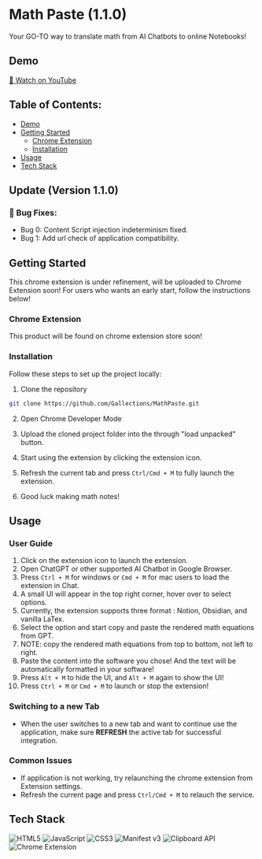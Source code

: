 # Math Paste (1.1.0)
Your GO-TO way to translate math from AI Chatbots to online Notebooks!

## Demo
[🎥 Watch on YouTube](https://www.youtube.com/watch?v=m4J2uIUJ6IE)

## Table of Contents:
- [Demo](#demo)
- [Getting Started](#getting-started)
  - [Chrome Extension](#chrome-extension)
  - [Installation](#installation)
- [Usage](#usage)
- [Tech Stack](#tech-stack)


## Update (Version 1.1.0)
### 🐛 Bug Fixes:
- Bug 0: Content Script injection indeterminism fixed.
- Bug 1: Add url check of application compatibility.


## Getting Started
This chrome extension is under refinement, will be uploaded to Chrome Extension soon! For users who wants an early start, follow the instructions below!

### Chrome Extension
This product will be found on chrome extension store soon!


### Installation
<b></b>
Follow these steps to set up the project locally:<br>
1. Clone the repository

```bash
git clone https://github.com/Gallections/MathPaste.git
```

2. Open Chrome Developer Mode

3. Upload the cloned project folder into the through "load unpacked" button.

4. Start using the extension by clicking the extension icon.

5. Refresh the current tab and press <code>Ctrl/Cmd + M</code> to fully launch the extension.

6. Good luck making math notes!



## Usage
### User Guide
1. Click on the extension icon to launch the extension.
2. Open ChatGPT or other supported AI Chatbot in Google Browser. 
3. Press `Ctrl + M` for windows or `Cmd + M` for mac users to load the extension in Chat.
4. A small UI will appear in the top right corner, hover over to select options.
5. Currently, the extension supports three format : Notion, Obsidian, and vanilla LaTex.
6. Select the option and start copy and paste the rendered math equations from GPT.
7. NOTE: copy the rendered math equations from top to bottom, not left to right.
8. Paste the content into the software you chose! And the text will be automatically formatted in your software!
9. Press `Alt + M` to hide the UI, and `Alt + M` again to show the UI!
10. Press `Ctrl + M` or `Cmd + M` to launch or stop the extension!

### Switching to a new Tab
- When the user switches to a new tab and want to continue use the application, make sure <b>REFRESH</b> the active tab for successful integration.

### Common Issues
- If application is not working, try relaunching the chrome extension from Extension settings.
- Refresh the current page and press <code>Ctrl/Cmd + M</code> to relauch the service.

## Tech Stack
![HTML5](https://img.shields.io/badge/HTML5-E34F26?style=for-the-badge&logo=html5&logoColor=white)
![JavaScript](https://img.shields.io/badge/JavaScript-F7DF1E?style=for-the-badge&logo=javascript&logoColor=black)
![CSS3](https://img.shields.io/badge/CSS3-1572B6?style=for-the-badge&logo=css3&logoColor=white)
![Manifest v3](https://img.shields.io/badge/Manifest%20v3-000000?style=for-the-badge&logo=json&logoColor=white)
![Clipboard API](https://img.shields.io/badge/Clipboard%20API-5C2D91?style=for-the-badge&logo=googlechrome&logoColor=white)
![Chrome Extension](https://img.shields.io/badge/Chrome%20Extension-4285F4?style=for-the-badge&logo=googlechrome&logoColor=white)
